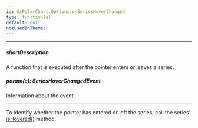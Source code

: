 ```yaml
---
id: dxPolarChart.Options.onSeriesHoverChanged
type: function(e)
default: null
notUsedInTheme: 
---
```

---
##### shortDescription
A function that is executed after the pointer enters or leaves a series.

##### param(e): SeriesHoverChangedEvent
Information about the event.

---
To identify whether the pointer has entered or left the series, call the series' [isHovered()](/api-reference/10%20UI%20Components/BaseChart/7%20Chart%20Elements/Series/3%20Methods/isHovered().md '/Documentation/ApiReference/UI_Components/dxPolarChart/Chart_Elements/Series/Methods/#isHovered') method.